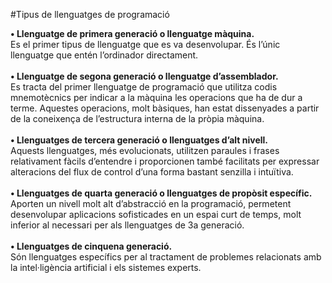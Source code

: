 #Tipus de llenguatges de programació

**• Llenguatge de primera generació o llenguatge màquina.**<br>
Es el primer tipus de llenguatge que es va desenvolupar. És l’únic llenguatge que entén l’ordinador directament.<br><br>
**• Llenguatge de segona generació o llenguatge d’assemblador.**<br>
Es tracta del primer llenguatge de programació que utilitza codis mnemotècnics per indicar a la màquina les operacions que ha de dur a terme. Aquestes operacions, molt bàsiques, han estat dissenyades a partir de la coneixença de l’estructura interna de la pròpia màquina.<br><br>
**• Llenguatges de tercera generació o llenguatges d’alt nivell.**<br>
Aquests llenguatges, més evolucionats, utilitzen paraules i frases relativament fàcils d’entendre i proporcionen també facilitats per expressar alteracions del flux de control d’una forma bastant senzilla i intuïtiva.<br><br>
**• Llenguatges de quarta generació o llenguatges de propòsit específic.**<br>
Aporten un nivell molt alt d’abstracció en la programació, permetent desenvolupar aplicacions sofisticades en un espai curt de temps, molt inferior al necessari per als llenguatges de 3a generació.<br><br>
**• Llenguatges de cinquena generació.<br>**
Són llenguatges específics per al tractament de problemes relacionats amb la intel·ligència artificial i els sistemes experts.
